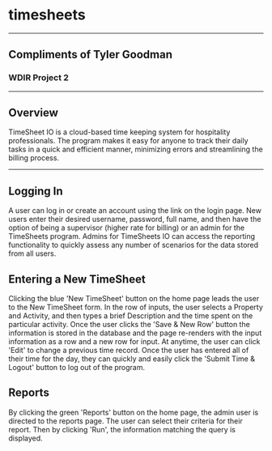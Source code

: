 # timesheets

<hr>

## Compliments of Tyler Goodman

### WDIR Project 2

<hr>

## Overview

TimeSheet IO is a cloud-based time keeping system for hospitality professionals. The program makes it easy for anyone to track their daily tasks in a quick and efficient manner, minimizing errors and streamlining the billing process.

<hr>

## Logging In

A user can log in or create an account using the link on the login page. New users enter their desired username, password, full name, and then have the option of being a supervisor (higher rate for billing) or an admin for the TimeSheets program. Admins for TimeSheets IO can access the reporting functionality to quickly assess any number of scenarios for the data stored from all users.

## Entering a New TimeSheet

Clicking the blue 'New TimeSheet' button on the home page leads the user to the New TimeSheet form. In the row of inputs, the user selects a Property and Activity, and then types a brief Description and the time spent on the particular activity. Once the user clicks the 'Save & New Row' button the information is stored in the database and the page re-renders with the input information as a row and a new row for input. At anytime, the user can click 'Edit' to change a previous time record. Once the user has entered all of their time for the day, they can quickly and easily click the 'Submit Time & Logout' button to log out of the program.

## Reports

By clicking the green 'Reports' button on the home page, the admin user is directed to the reports page. The user can select their criteria for their report. Then by clicking 'Run', the information matching the query is displayed. 

